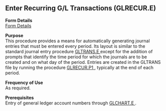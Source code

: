 ##  Enter Recurring G/L Transactions (GLRECUR.E)

<PageHeader />

**Form Details**  
[ Form Details ](GLRECUR-E-1/README.md)   

**Purpose**  
This procedure provides a means for automatically generating journal entries that must be entered every period. Its layout is similar to the standard journal entry procedure [ GLTRANS.E ](../GLTRANS-E/README.md) except for the addition of prompts that identify the time period for which the journals are to be created and on what day of the period. Entries are created in the GLTRANS file by running the procedure [ GLRECUR.P1 ](../../GL-PROCESS/GLRECUR-P1/README.md) , typically at the end of each period. 

**Frequency of Use**  
As required.

**Prerequisites**  
Entry of general ledger account numbers through [ GLCHART.E ](../GLCHART-E/README.md) . 

<badge text= "Version 8.10.57" vertical="middle" />

<PageFooter />